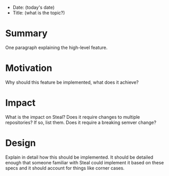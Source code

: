 * Date: (today's date)
* Title: (what is the topic?)

# Summary

One paragraph explaining the high-level feature.

# Motivation

Why should this feature be implemented, what does it achieve?

# Impact

What is the impact on Steal? Does it require changes to multiple repositories? If so, list them. Does it require a breaking semver change?

# Design

Explain in detail how this should be implemented. It should be detailed enough that someone familiar with Steal could implement it based on these specs and it should account for things like corner cases.
